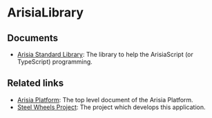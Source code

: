 # ArisiaLibrary

## Documents
* [Arisia Standard Library](./Document/Library.md): The library to help the ArisiaScript (or TypeScript) programming.

## Related links
* [Arisia Platform](https://gitlab.com/steewheels/arisia/-/blob/main/README.md): The top level document of the Arisia Platform.
* [Steel Wheels Project](https://gitlab.com/steewheels/project/-/blob/main/README.md): The project which develops this application.


